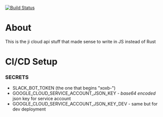 [![Build Status](https://github.com/jewish-interactive/ji-cloud-api-js/workflows/Test%2C%20Build%2C%20and%20Deploy/badge.svg)](https://github.com/jewish-interactive/ji-cloud-api-js/actions)

# About

This is the ji cloud api stuff that made sense to write in JS instead of Rust

# CI/CD Setup

### SECRETS
* SLACK_BOT_TOKEN (the one that begins "xoxb-")
* GOOGLE_CLOUD_SERVICE_ACCOUNT_JSON_KEY - *base64 encoded* json key for service account
* GOOGLE_CLOUD_SERVICE_ACCOUNT_JSON_KEY_DEV - same but for dev deployment